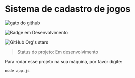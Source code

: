 # Sistema de cadastro de jogos #

![gato do github](https://gcdnb.pbrd.co/images/8Mtx1IOy09hD.png?o=1)

![Badge em Desenvolvimento](http://img.shields.io/static/v1?label=STATUS&message=EM%20DESENVOLVIMENTO&color=GREEN&style=for-the-badge)

![GitHub Org's stars](https://img.shields.io/github/stars/Delwari?style=social)

> Status do projeto: Em desenvolvimento

Para rodar esse projeto na sua máquina, por favor digite:

```
node app.js 
```

